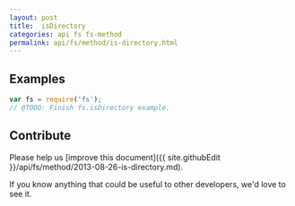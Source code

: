 ```yaml
---
layout: post
title:  isDirectory
categories: api fs fs-method
permalink: api/fs/method/is-directory.html
---
```


## Examples

```javascript
var fs = require('fs');
// @TODO: Finish fs.isDirectory example.
```

## Contribute

Please help us [improve this document]({{ site.githubEdit }}/api/fs/method/2013-08-26-is-directory.md).

If you know anything that could be useful to other developers, we'd love to see it.


